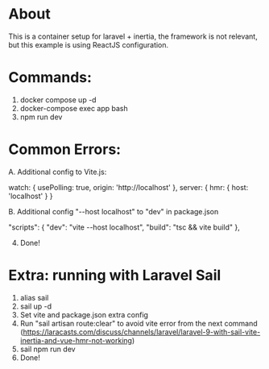 # About

This is a container setup for laravel + inertia, the framework is not relevant, but this example is using ReactJS configuration. 

# Commands:

1. docker compose up -d
2. docker-compose exec app bash
3. npm run dev

# Common Errors:

A. Additional config to Vite.js:

watch: {
        usePolling: true,
        origin: 'http://localhost'
    },
    server: {
        hmr: {
            host: 'localhost'
    }
}

B. Additional config "--host localhost" to "dev" in package.json

"scripts": {
        "dev": "vite --host localhost",
        "build": "tsc && vite build"
},

4. Done!

# Extra: running with Laravel Sail

1. alias sail
2. sail up -d
3. Set vite and package.json extra config 
4. Run "sail artisan route:clear" to avoid vite error from the next command (https://laracasts.com/discuss/channels/laravel/laravel-9-with-sail-vite-inertia-and-vue-hmr-not-working)
5. sail npm run dev 
6. Done!




